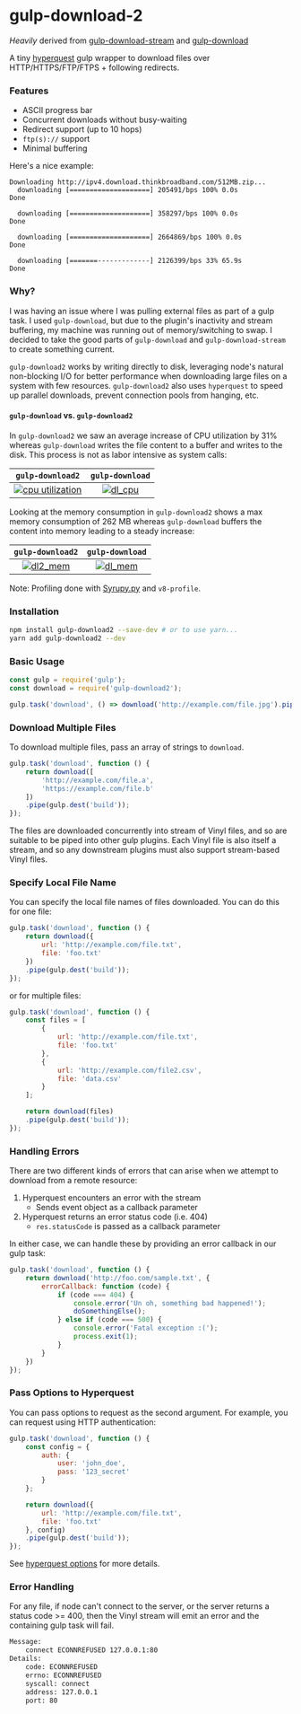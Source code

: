 gulp-download-2
===============

_Heavily_ derived from [gulp-download-stream](https://github.com/michalc/gulp-download-stream) and [gulp-download](https://github.com/Metrime/gulp-download)

A tiny [hyperquest](https://github.com/substack/hyperquest) gulp wrapper to download files over HTTP/HTTPS/FTP/FTPS + following redirects.

### Features
* ASCII progress bar
* Concurrent downloads without busy-waiting
* Redirect support (up to 10 hops)
* `ftp(s)://` support
* Minimal buffering

Here's a nice example:

```
Downloading http://ipv4.download.thinkbroadband.com/512MB.zip...
  downloading [====================] 205491/bps 100% 0.0s
Done

  downloading [====================] 358297/bps 100% 0.0s
Done

  downloading [====================] 2664869/bps 100% 0.0s
Done

  downloading [=======-------------] 2126399/bps 33% 65.9s
Done

```

### Why?
I was having an issue where I was pulling external files as part of a gulp task. I used `gulp-download`, but due to the plugin's inactivity and stream buffering, my machine was running out of memory/switching to swap. I decided to take the good parts of `gulp-download` and `gulp-download-stream` to create something current.

`gulp-download2` works by writing directly to disk, leveraging node's natural non-blocking I/O for better performance when downloading large files on a system with few resources. `gulp-download2` also uses `hyperquest` to speed up parallel downloads, prevent connection pools from hanging, etc.

#### `gulp-download` vs. `gulp-download2`
In `gulp-download2` we saw an average increase of CPU utilization by 31% whereas `gulp-download` writes the file content to a buffer and writes to the disk. This process is not as labor intensive as system calls:

| `gulp-download2` | `gulp-download` |
|       :---:      |       :---:     |
| [![cpu utilization](https://preview.ibb.co/jmWC9k/dl2_cpu.png)](https://plot.ly/~djtthompson/20/) | [![dl_cpu](https://preview.ibb.co/fWqTh5/dl_cpu.png)](https://plot.ly/~djtthompson/22/) |

Looking at the memory consumption in `gulp-download2` shows a max memory consumption of 262 MB whereas `gulp-download` buffers the content into memory leading to a steady increase:

| `gulp-download2` | `gulp-download` |
|       :---:      |       :---:     |
| [![dl2_mem](https://preview.ibb.co/eexVvQ/dl2_mem.png)](https://plot.ly/~djtthompson/21/) | [![dl_mem](https://preview.ibb.co/hib125/dl_mem.png)](https://plot.ly/~djtthompson/23/)|

Note: Profiling done with [Syrupy.py](https://github.com/jeetsukumaran/Syrupy) and `v8-profile`.

### Installation

```bash
npm install gulp-download2 --save-dev # or to use yarn...
yarn add gulp-download2 --dev
```

### Basic Usage

```js
const gulp = require('gulp');
const download = require('gulp-download2');

gulp.task('download', () => download('http://example.com/file.jpg').pipe(gulp.dest('build')));
```

### Download Multiple Files

To download multiple files, pass an array of strings to `download`.

```js
gulp.task('download', function () {
	return download([
		'http://example.com/file.a',
		'https://example.com/file.b'
	])
	.pipe(gulp.dest('build'));
});
```

The files are downloaded concurrently into stream of Vinyl files, and so are suitable to be piped into other gulp plugins. Each Vinyl file is also itself a stream, and so any downstream plugins must also support stream-based Vinyl files.

### Specify Local File Name

You can specify the local file names of files downloaded. You can do this for one file:

```js
gulp.task('download', function () {
	return download({
	    url: 'http://example.com/file.txt',
	    file: 'foo.txt'
	})
	.pipe(gulp.dest('build'));
});
```

or for multiple files:

```js
gulp.task('download', function () {
	const files = [
		{
            url: 'http://example.com/file.txt',
            file: 'foo.txt'
        },
        {
        	url: 'http://example.com/file2.csv',
        	file: 'data.csv'
        }
	];

	return download(files)
	.pipe(gulp.dest('build'));
});
```

### Handling Errors
There are two different kinds of errors that can arise when we attempt to download from a remote resource:

1. Hyperquest encounters an error with the stream
    * Sends event object as a callback parameter
2. Hyperquest returns an error status code (i.e. 404)
    * `res.statusCode` is passed as a callback parameter

In either case, we can handle these by providing an error callback in our gulp task:

```js
gulp.task('download', function () {
    return download('http://foo.com/sample.txt', {
        errorCallback: function (code) {
            if (code === 404) {
                console.error('Un oh, something bad happened!');
                doSomethingElse();
            } else if (code === 500) {
                console.error('Fatal exception :(');
                process.exit(1);
            }
        }
    })
});
```

### Pass Options to Hyperquest
You can pass options to request as the second argument. For example, you can request using HTTP authentication:

```js
gulp.task('download', function () {
	const config = {
		auth: {
			user: 'john_doe',
			pass: '123_secret'
		}
	};

	return download({
	    url: 'http://example.com/file.txt',
	    file: 'foo.txt'
	}, config)
	.pipe(gulp.dest('build'));
});
```

See [hyperquest options](https://github.com/substack/hyperquest) for more details.

### Error Handling
For any file, if node can't connect to the server, or the server returns a status code >= 400, then the Vinyl stream will emit an error and the containing gulp task will fail.

```bash
Message:
    connect ECONNREFUSED 127.0.0.1:80
Details:
    code: ECONNREFUSED
    errno: ECONNREFUSED
    syscall: connect
    address: 127.0.0.1
    port: 80
```

